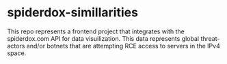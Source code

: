 # spiderdox-simillarities
This repo represents a frontend project that integrates with the spiderdox.com API for data visuilization. This data represents global threat-actors and/or botnets that are attempting RCE access to servers in the IPv4 space. 
